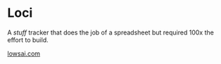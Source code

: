# Loci

A _stuff_ tracker that does the job of a spreadsheet but required 100x the effort to build.

[lowsai.com](https://www.lowsai.com)
